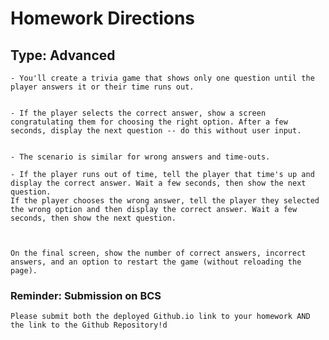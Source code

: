 # Homework Directions

##  Type: Advanced

    - You'll create a trivia game that shows only one question until the player answers it or their time runs out.


    - If the player selects the correct answer, show a screen congratulating them for choosing the right option. After a few seconds, display the next question -- do this without user input.


    - The scenario is similar for wrong answers and time-outs.

    - If the player runs out of time, tell the player that time's up and display the correct answer. Wait a few seconds, then show the next question.
    If the player chooses the wrong answer, tell the player they selected the wrong option and then display the correct answer. Wait a few seconds, then show the next question.



    On the final screen, show the number of correct answers, incorrect answers, and an option to restart the game (without reloading the page).



### Reminder: Submission on BCS

    Please submit both the deployed Github.io link to your homework AND the link to the Github Repository!d